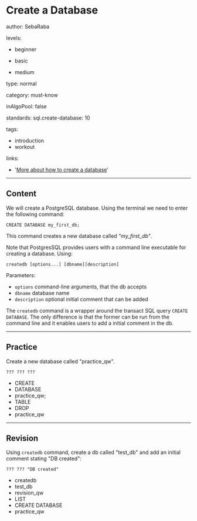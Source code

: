 # Create a Database
author: SebaRaba

levels:

  - beginner

  - basic

  - medium

type: normal

category: must-know

inAlgoPool: false

standards:
  sql.create-database: 10

tags:
  - introduction
  - workout

links:

  - '[More about how to create a database](https://www.postgresql.org/docs/9.1/static/app-createdb.html)'

---
## Content

We will create a PostgreSQL database. Using the terminal we need to enter the following command:
```
CREATE DATABASE my_first_db;
```
This command creates a new database called *"my_first_db"*.

Note that PostgresSQL provides users with a command line executable for creating a database. Using:
```
createdb [options...] [dbname][description]
```

Parameters:
- `options` command-line arguments, that the db accepts
- `dbname` database name
- `description` optional initial comment that can be added

The `createdb` command is a wrapper around the transact SQL query `CREATE DATABASE`. The only difference is that the former can be run from the command line and it enables users to add a initial comment in the db.


---
## Practice

Create a new database called "practice_qw".
```
??? ??? ???
```

* CREATE
* DATABASE
* practice_qw;
* TABLE
* DROP
* practice_qw

---
## Revision

Using `createdb` command, create a db called "test_db" and add an initial comment stating "DB created":
```
??? ??? "DB created"
```
* createdb
* test_db
* revision_qw
* LIST
* CREATE DATABASE
* practice_qw
